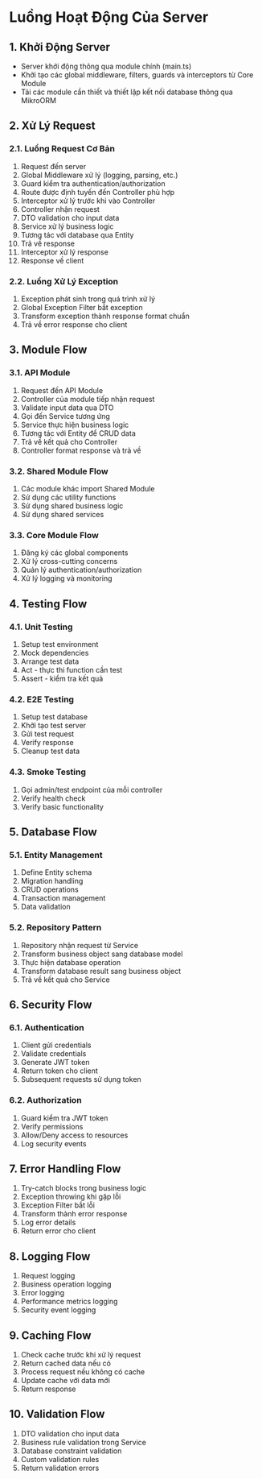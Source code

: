 # Luồng Hoạt Động Của Server

## 1. Khởi Động Server
- Server khởi động thông qua module chính (main.ts)
- Khởi tạo các global middleware, filters, guards và interceptors từ Core Module
- Tải các module cần thiết và thiết lập kết nối database thông qua MikroORM

## 2. Xử Lý Request
### 2.1. Luồng Request Cơ Bản
1. Request đến server
2. Global Middleware xử lý (logging, parsing, etc.)
3. Guard kiểm tra authentication/authorization
4. Route được định tuyến đến Controller phù hợp
5. Interceptor xử lý trước khi vào Controller
6. Controller nhận request
7. DTO validation cho input data
8. Service xử lý business logic
9. Tương tác với database qua Entity
10. Trả về response
11. Interceptor xử lý response
12. Response về client

### 2.2. Luồng Xử Lý Exception
1. Exception phát sinh trong quá trình xử lý
2. Global Exception Filter bắt exception
3. Transform exception thành response format chuẩn
4. Trả về error response cho client

## 3. Module Flow
### 3.1. API Module
1. Request đến API Module
2. Controller của module tiếp nhận request
3. Validate input data qua DTO
4. Gọi đến Service tương ứng
5. Service thực hiện business logic
6. Tương tác với Entity để CRUD data
7. Trả về kết quả cho Controller
8. Controller format response và trả về

### 3.2. Shared Module Flow
1. Các module khác import Shared Module
2. Sử dụng các utility functions
3. Sử dụng shared business logic
4. Sử dụng shared services

### 3.3. Core Module Flow
1. Đăng ký các global components
2. Xử lý cross-cutting concerns
3. Quản lý authentication/authorization
4. Xử lý logging và monitoring

## 4. Testing Flow
### 4.1. Unit Testing
1. Setup test environment
2. Mock dependencies
3. Arrange test data
4. Act - thực thi function cần test
5. Assert - kiểm tra kết quả

### 4.2. E2E Testing
1. Setup test database
2. Khởi tạo test server
3. Gửi test request
4. Verify response
5. Cleanup test data

### 4.3. Smoke Testing
1. Gọi admin/test endpoint của mỗi controller
2. Verify health check
3. Verify basic functionality

## 5. Database Flow
### 5.1. Entity Management
1. Define Entity schema
2. Migration handling
3. CRUD operations
4. Transaction management
5. Data validation

### 5.2. Repository Pattern
1. Repository nhận request từ Service
2. Transform business object sang database model
3. Thực hiện database operation
4. Transform database result sang business object
5. Trả về kết quả cho Service

## 6. Security Flow
### 6.1. Authentication
1. Client gửi credentials
2. Validate credentials
3. Generate JWT token
4. Return token cho client
5. Subsequent requests sử dụng token

### 6.2. Authorization
1. Guard kiểm tra JWT token
2. Verify permissions
3. Allow/Deny access to resources
4. Log security events

## 7. Error Handling Flow
1. Try-catch blocks trong business logic
2. Exception throwing khi gặp lỗi
3. Exception Filter bắt lỗi
4. Transform thành error response
5. Log error details
6. Return error cho client

## 8. Logging Flow
1. Request logging
2. Business operation logging
3. Error logging
4. Performance metrics logging
5. Security event logging

## 9. Caching Flow
1. Check cache trước khi xử lý request
2. Return cached data nếu có
3. Process request nếu không có cache
4. Update cache với data mới
5. Return response

## 10. Validation Flow
1. DTO validation cho input data
2. Business rule validation trong Service
3. Database constraint validation
4. Custom validation rules
5. Return validation errors
